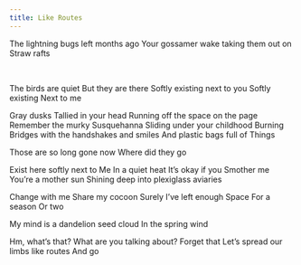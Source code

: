 ```yaml
---
title: Like Routes
---
```


The lightning bugs left months ago
Your gossamer wake taking them out on
Straw rafts
<!--excerpt--><br>

The birds are quiet
But they are there
Softly existing next to you
Softly existing
Next to me
<br>

Gray dusks
Tallied in your head
Running off the space on the page
Remember the murky Susquehanna
Sliding under your childhood
Burning
Bridges with the handshakes and smiles
And plastic bags full of
Things
<br>

Those are so long gone now
Where did they go
<br>

Exist here softly next to
Me
In a quiet heat
It’s okay if you
Smother me
You’re a mother sun
Shining deep into plexiglass aviaries
<br>

Change with me
Share my cocoon
Surely I’ve left enough
Space
For a season
Or two
<br>

My mind is a dandelion seed cloud
In the spring wind
<br>

Hm, what’s that?
What are you talking about?
Forget that
Let’s spread our limbs like routes
And go
